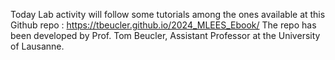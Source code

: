 Today Lab activity will follow some tutorials among the ones available at this Github repo : https://tbeucler.github.io/2024_MLEES_Ebook/
The repo has been developed by Prof. Tom Beucler, Assistant Professor at the University of Lausanne.


